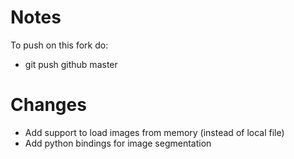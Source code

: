 # Notes

To push on this fork do:

- git push github master

# Changes

- Add support to load images from memory (instead of local file)
- Add python bindings for image segmentation

